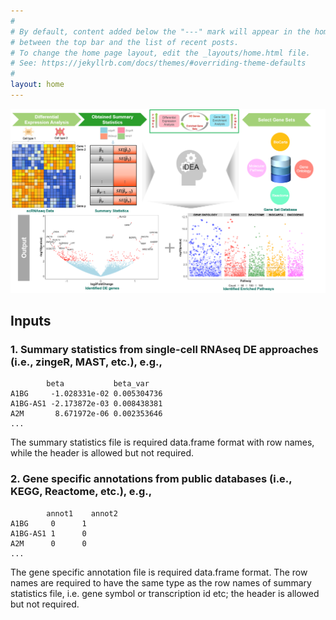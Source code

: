 ```yaml
---
#
# By default, content added below the "---" mark will appear in the home page
# between the top bar and the list of recent posts.
# To change the home page layout, edit the _layouts/home.html file.
# See: https://jekyllrb.com/docs/themes/#overriding-theme-defaults
#
layout: home
---
```


![iDEA\_pipeline](MethodOverview.png)

Inputs
------------
### 1. Summary statistics from single-cell RNAseq DE approaches (i.e., zingeR, MAST, etc.), e.g.,
```
        beta	       beta_var
A1BG     -1.028331e-02 0.005304736
A1BG-AS1 -2.173872e-03 0.008438381
A2M       8.671972e-06 0.002353646
...
```
The summary statistics file is required data.frame format with row names, while the header is allowed but not required.

### 2. Gene specific annotations from public databases (i.e., KEGG, Reactome, etc.), e.g.,
```
        annot1    annot2
A1BG     0      1
A1BG-AS1 1      0
A2M      0      0
...
```
The gene specific annotation file is required data.frame format. The row names are required to have the same type as the row names of summary statistics file, i.e. gene symbol or transcription id etc; the header is allowed but not required. 
